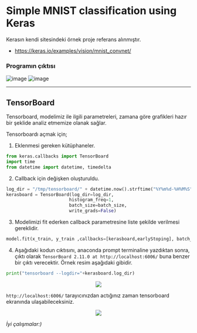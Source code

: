 # Simple MNIST classification using Keras

Kerasın kendi sitesindeki örnek proje referans alınmıştır.
- https://keras.io/examples/vision/mnist_convnet/

### Programın çıktısı
![image](https://user-images.githubusercontent.com/59448872/151628424-fb24f721-4b1d-460b-b1df-99cd14a3ad3b.png)
![image](https://user-images.githubusercontent.com/59448872/151628558-878e95a7-231a-44c1-a911-2ffdfcd0c8a3.png)

-----

## TensorBoard
Tensorboard, modelimiz ile ilgili parametreleri, zamana göre grafikleri hazır bir şeklide analiz etmemize olanak sağlar.

Tensorboardı açmak için;
1. Eklenmesi gereken kütüphaneler.
```python
from keras.callbacks import TensorBoard
import time
from datetime import datetime, timedelta
```
2. Callback için değişken oluşturuldu.
```python
log_dir = "/tmp/tensorboard/" + datetime.now().strftime("%Y%m%d-%H%M%S")
kerasboard = TensorBoard(log_dir=log_dir,
                        histogram_freq=1,
                        batch_size=batch_size,
                        write_grads=False)
```
3. Modelimizi fit ederken callback parametresine liste şekilde verilmesi gereklidir.
```python
model.fit(x_train, y_train ,callbacks=[kerasboard,earlyStoping], batch_size=128 ,epochs=20, validation_split=0.10)
```

4. Aşağıdaki kodun cıktısını, anaconda prompt terminaline yazdıktan sonra, çıktı olarak `TensorBoard 2.11.0 at http://localhost:6006/` buna benzer bir çıktı verecektir. Örnek resim aşağıdaki gibidir.
```python
print("tensorboard --logdir="+kerasboard.log_dir)
```

<p align="center">
  <img src="https://user-images.githubusercontent.com/59448872/209555869-fd13aa96-874e-4dc3-9de4-886acc65a507.png" />
</p>



`http://localhost:6006/` tarayıcınızdan actığınız zaman tensorboard ekranında ulaşabileceksiniz.

<p align="center">
  <img src="https://user-images.githubusercontent.com/59448872/209556091-fd0bcf9a-44e4-4b08-906f-a010496289f4.png" />
</p>




*İyi çalışmalar:)*


